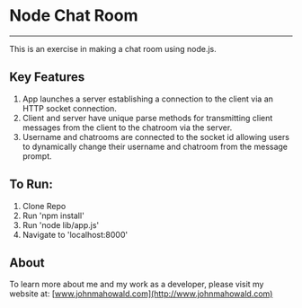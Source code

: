 # Node Chat Room
---

This is an exercise in making a chat room using node.js.

## Key Features

1. App launches a server establishing a connection to the client via an HTTP socket connection.
2. Client and server have unique parse methods for transmitting client messages from the client to the chatroom via the server.
3. Username and chatrooms are connected to the socket id allowing users to dynamically change their username and chatroom from the message prompt.

## To Run:
1. Clone Repo
2. Run 'npm install'
3. Run 'node lib/app.js'
4. Navigate to 'localhost:8000'


## About
To learn more about me and my work as a developer, please visit my website at: [www.johnmahowald.com](http://www.johnmahowald.com)